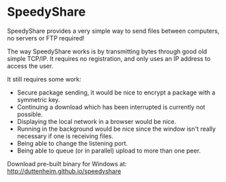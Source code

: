 SpeedyShare
===========

SpeedyShare provides a very simple way to send files between computers, no servers or FTP required!

The way SpeedyShare works is by transmitting bytes through good old simple TCP/IP. It requires no registration, 
and only uses an IP address to access the user.

It still requires some work:
  - Secure package sending, it would be nice to encrypt a package with a symmetric key. 
  - Continuing a download which has been interrupted is currently not possible.
  - Displaying the local network in a browser would be nice.
  - Running in the background would be nice since the window isn't really necessary if one is receiving files.
  - Being able to change the listening port.
  - Being able to queue (or in parallel) upload to more than one peer.


Download pre-built binary for Windows at:
http://duttenheim.github.io/speedyshare
